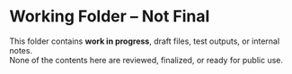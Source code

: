 # Working Folder – Not Final

This folder contains **work in progress**, draft files, test outputs, or internal notes.  
None of the contents here are reviewed, finalized, or ready for public use.
